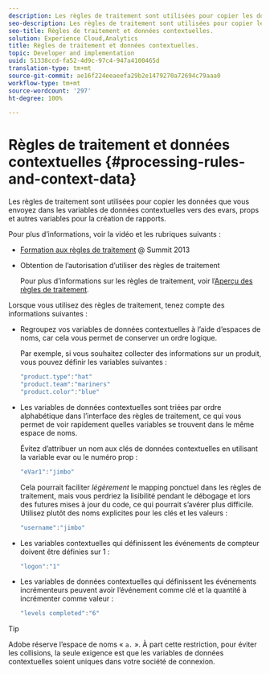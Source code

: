 ```yaml
---
description: Les règles de traitement sont utilisées pour copier les données que vous envoyez dans les variables de données contextuelles vers des evars, props et autres variables pour la création de rapports.
seo-description: Les règles de traitement sont utilisées pour copier les données que vous envoyez dans les variables de données contextuelles vers des evars, props et autres variables pour la création de rapports.
seo-title: Règles de traitement et données contextuelles.
solution: Experience Cloud,Analytics
title: Règles de traitement et données contextuelles.
topic: Developer and implementation
uuid: 51338ccd-fa52-4d9c-97c4-947a4100465d
translation-type: tm+mt
source-git-commit: ae16f224eeaeefa29b2e1479270a72694c79aaa0
workflow-type: tm+mt
source-wordcount: '297'
ht-degree: 100%

---
```



# Règles de traitement et données contextuelles {#processing-rules-and-context-data}

Les règles de traitement sont utilisées pour copier les données que vous envoyez dans les variables de données contextuelles vers des evars, props et autres variables pour la création de rapports.

Pour plus d’informations, voir la vidéo et les rubriques suivants :

* [Formation aux règles de traitement](https://tv.adobe.com/embed/1181/16506/) @ Summit 2013
* Obtention de l’autorisation d’utiliser des règles de traitement

   Pour plus d’informations sur les règles de traitement, voir l’[Aperçu des règles de traitement](https://docs.adobe.com/content/help/fr-FR/analytics/admin/admin-tools/processing-rules/processing-rules.html).

Lorsque vous utilisez des règles de traitement, tenez compte des informations suivantes :

* Regroupez vos variables de données contextuelles à l’aide d’espaces de noms, car cela vous permet de conserver un ordre logique.

   Par exemple, si vous souhaitez collecter des informations sur un produit, vous pouvez définir les variables suivantes :

   ```js
   "product.type":"hat" 
   "product.team":"mariners" 
   "product.color":"blue"
   ```

* Les variables de données contextuelles sont triées par ordre alphabétique dans l’interface des règles de traitement, ce qui vous permet de voir rapidement quelles variables se trouvent dans le même espace de noms.

   Évitez d’attribuer un nom aux clés de données contextuelles en utilisant la variable evar ou le numéro prop :

   ```js
   "eVar1":"jimbo"
   ```

   Cela pourrait faciliter *légèrement* le mapping ponctuel dans les règles de traitement, mais vous perdriez la lisibilité pendant le débogage et lors des futures mises à jour du code, ce qui pourrait s’avérer plus difficile. Utilisez plutôt des noms explicites pour les clés et les valeurs :

   ```js
   "username":"jimbo"
   ```

* Les variables contextuelles qui définissent les événements de compteur doivent être définies sur 1 :

   ```js
   "logon":"1"
   ```

* Les variables de données contextuelles qui définissent les événements incrémenteurs peuvent avoir l’événement comme clé et la quantité à incrémenter comme valeur :

   ```js
   "levels completed":"6"
   ```

>[!TIP]
>
>Adobe réserve l’espace de noms « `a.` ». À part cette restriction, pour éviter les collisions, la seule exigence est que les variables de données contextuelles soient uniques dans votre société de connexion.

